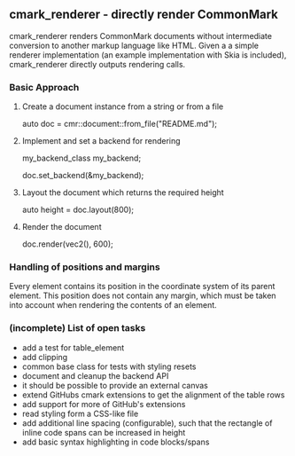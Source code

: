 ## cmark_renderer - directly render CommonMark

cmark_renderer renders CommonMark documents without intermediate conversion to another markup language like HTML.
Given a a simple renderer implementation (an example implementation with Skia is
included), cmark_renderer directly outputs rendering calls.

### Basic Approach
1. Create a document instance from a string or from a file


    auto doc = cmr::document::from_file("README.md");
    
2. Implement and set a backend for rendering


    my_backend_class my_backend;
    
    doc.set_backend(&my_backend);

2. Layout the document which returns the required height


    auto height = doc.layout(800);

3. Render the document


    doc.render(vec2(), 600);


### Handling of positions and margins
Every element contains its position in the coordinate system of its parent element. This
position does not contain any margin, which must be taken into account when rendering
the contents of an element.

### (incomplete) List of open tasks
- add a test for table_element
- add clipping
- common base class for tests with styling resets
- document and cleanup the backend API
- it should be possible to provide an external canvas
- extend GitHubs cmark extensions to get the alignment of the table rows
- add support for more of GitHub's extensions
- read styling form a CSS-like file
- add additional line spacing (configurable), such that the rectangle of inline code spans
  can be increased in height
- add basic syntax highlighting in code blocks/spans
